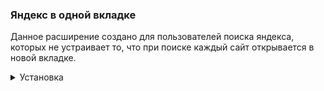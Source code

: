 <div>
  <h3>Яндекс в одной вкладке</h3>
  <p>Данное расширение создано для пользователей поиска яндекса, которых не устраивает то, что при поиске каждый сайт открывается в новой вкладке.

</div>

<details>
  <summary>Установка</summary>

  1. Открыть страницу (chrome://extensions)
  2. Включить режим разработчика (правый верхний угол)
  3. Загрузить распакованное расширение (левый верхний угол)

</details>